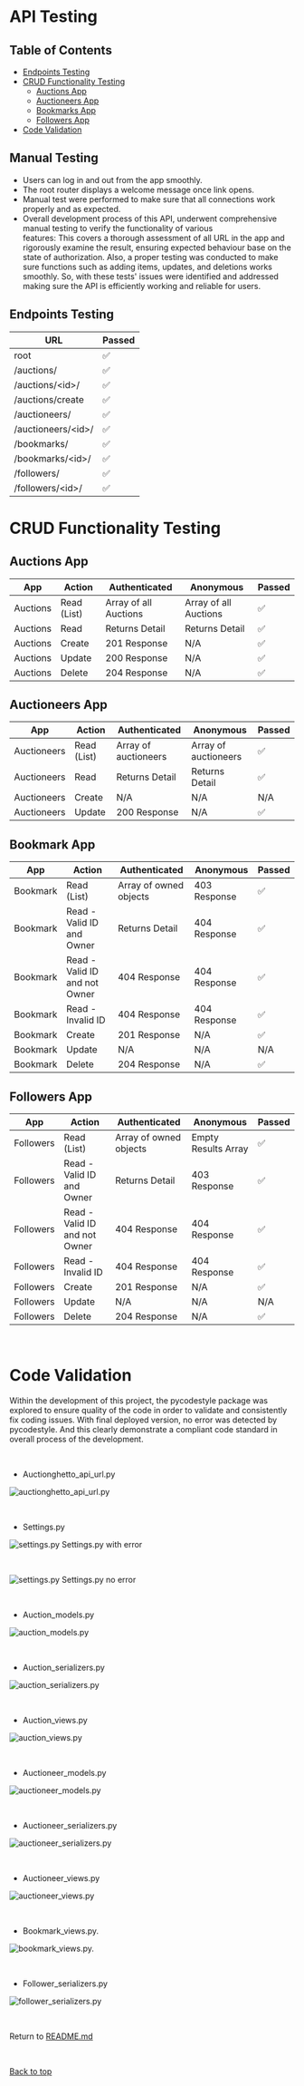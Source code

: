 # API Testing

## Table of Contents

- [Endpoints Testing](#endpoints-testing)
- [CRUD Functionality Testing](#crud-functionality-testing)
  - [Auctions App](#Auctions-app)
  - [Auctioneers App](#auctions-app)
  - [Bookmarks App](#bookmarks-app)
  - [Followers App](#followers-app)
- [Code Validation](#code-validation)


## Manual Testing
- Users can log in and out from the app smoothly.
- The root router displays a welcome message once link opens.
- Manual test were performed to make sure that all connections work properly and as expected.
- Overall development process of this API, underwent comprehensive manual testing to verify the functionality of various  
features: This covers a thorough assessment of
all URL in the app and rigorously examine the result, ensuring expected behaviour base on the state of authorization. Also, a proper testing was conducted to make sure functions such as adding items, updates, and deletions works smoothly. So, with these tests' issues were identified and addressed making sure the API is efficiently working and reliable for users.


## Endpoints Testing

| URL | Passed |
|---|---|
| root | :white_check_mark: |
| /auctions/ | :white_check_mark: |
| /auctions/\<id>/ | :white_check_mark: |
| /auctions/create | :white_check_mark: |
| /auctioneers/ | :white_check_mark: |
| /auctioneers/\<id>/ | :white_check_mark: |
| /bookmarks/ | :white_check_mark: |
| /bookmarks/\<id>/ | :white_check_mark: |
| /followers/ | :white_check_mark: |
| /followers/\<id>/ | :white_check_mark: |


# CRUD Functionality Testing

## Auctions App

| App | Action | Authenticated | Anonymous | Passed |
|---|---|---|---|---|
| Auctions | Read (List) | Array of all Auctions | Array of all Auctions | :white_check_mark: |
| Auctions | Read | Returns Detail | Returns Detail | :white_check_mark: |
| Auctions | Create | 201 Response | N/A | :white_check_mark: |
| Auctions | Update | 200 Response | N/A | :white_check_mark: |
| Auctions | Delete | 204 Response | N/A | :white_check_mark: |

## Auctioneers App

| App | Action | Authenticated | Anonymous | Passed |
|---|---|---|---|---|
| Auctioneers | Read (List) | Array of auctioneers | Array of auctioneers | :white_check_mark: |
| Auctioneers | Read | Returns Detail | Returns Detail | :white_check_mark: |
| Auctioneers | Create | N/A | N/A | N/A |
| Auctioneers | Update | 200 Response | N/A | :white_check_mark: |

## Bookmark App

| App | Action | Authenticated | Anonymous | Passed |
|---|---|---|---|---|
| Bookmark | Read (List) | Array of owned objects | 403 Response | :white_check_mark: |
| Bookmark | Read - Valid ID and Owner | Returns Detail | 404 Response | :white_check_mark: |
|Bookmark | Read - Valid ID and not Owner | 404 Response | 404 Response | :white_check_mark: |
| Bookmark | Read - Invalid ID | 404 Response | 404 Response  | :white_check_mark: |
| Bookmark | Create | 201 Response | N/A | :white_check_mark: |
| Bookmark | Update | N/A| N/A | N/A |
| Bookmark | Delete | 204 Response | N/A | :white_check_mark: |

## Followers App

| App | Action | Authenticated | Anonymous | Passed |
|---|---|---|---|---|
| Followers | Read (List) | Array of owned objects | Empty Results Array | :white_check_mark: |
| Followers | Read - Valid ID and Owner | Returns Detail | 403 Response | :white_check_mark: |
| Followers | Read - Valid ID and not Owner | 404 Response | 404 Response | :white_check_mark: |
| Followers | Read - Invalid ID | 404 Response | 404 Response  | :white_check_mark: |
| Followers | Create | 201 Response | N/A | :white_check_mark: |
| Followers | Update | N/A | N/A | N/A |
| Followers | Delete | 204 Response | N/A | :white_check_mark: |

<br>


# Code Validation

Within the development of this project, the pycodestyle package was explored to ensure quality of the code in order to validate 
and consistently fix coding issues.
With final deployed version, no error was detected by pycodestyle. And this clearly demonstrate a compliant code standard in overall process of the development.

<br>

- Auctionghetto_api_url.py

![auctionghetto_api_url.py](../docs/img/api_url.py.png)

<br>

- Settings.py

![settings.py](../docs/img/settings.err.png) Settings.py with error

<br>

![settings.py](../docs/img/settings.py.png) Settings.py no error

<br>

- Auction_models.py

![auction_models.py](../docs/img/auction_models.py.png)


<br>

- Auction_serializers.py

![auction_serializers.py](../docs/img/auction_serializers.py.png)

<br>

- Auction_views.py

![auction_views.py](../docs/img/auction_views.py.png)

<br>

- Auctioneer_models.py

![auctioneer_models.py](../docs/img/auctioneer_models.py.png)

<br>

- Auctioneer_serializers.py

![auctioneer_serializers.py](../docs/img/auctioneer_serializers.py.png)

<br>

- Auctioneer_views.py

![auctioneer_views.py](../docs/img/auctioneer_views.py.png)

<br>

- Bookmark_views.py.

![bookmark_views.py.](../docs/img/bookmark_views.py.png)

<br>

- Follower_serializers.py

![follower_serializers.py](../docs/img/follower_serializers.py.png)

<br>

Return to [README.md](https://github.com/Madu-J/auctionghetto-backend/blob/main/README.md)

<br>

[Back to top](#top)